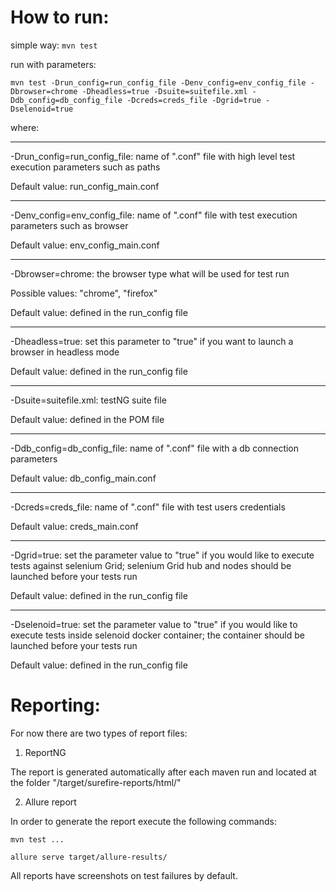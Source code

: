 How to run:
===========

simple way: ```mvn test```

run with parameters:

```mvn test -Drun_config=run_config_file -Denv_config=env_config_file -Dbrowser=chrome -Dheadless=true -Dsuite=suitefile.xml -Ddb_config=db_config_file -Dcreds=creds_file -Dgrid=true -Dselenoid=true```

where:

---------------

-Drun_config=run_config_file: name of ".conf" file with high level test execution parameters such as paths

Default value: run_config_main.conf

---------------

-Denv_config=env_config_file: name of ".conf" file with test execution parameters such as browser

Default value: env_config_main.conf

---------------

-Dbrowser=chrome: the browser type what will be used for test run

Possible values: "chrome", "firefox"

Default value: defined in the run_config file

---------------

-Dheadless=true: set this parameter to "true" if you want to launch a browser in headless mode

Default value: defined in the run_config file

---------------

-Dsuite=suitefile.xml: testNG suite file

Default value: defined in the POM file

---------------

-Ddb_config=db_config_file: name of ".conf" file with a db connection parameters

Default value: db_config_main.conf

---------------

-Dcreds=creds_file: name of ".conf" file with test users credentials

Default value: creds_main.conf

---------------

-Dgrid=true: set the parameter value to "true" if you would like to execute tests against selenium Grid; selenium Grid hub and nodes should be launched before your tests run

Default value: defined in the run_config file

---------------

-Dselenoid=true: set the parameter value to "true" if you would like to execute tests inside selenoid docker container; the container should be launched before your tests run

Default value: defined in the run_config file


Reporting:
==========

For now there are two types of report files:

1. ReportNG

The report is generated automatically after each maven run and located at the folder "/target/surefire-reports/html/"

2. Allure report

In order to generate the report execute the following commands:

```mvn test ...```

```allure serve target/allure-results/``` 

All reports have screenshots on test failures by default.